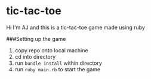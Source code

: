 # tic-tac-toe

Hi I'm AJ and this is a tic-tac-toe game made using ruby

###Setting up the game
1. copy repo onto local machine
2. cd into directory
3. run `bundle install` within directory
4. run `ruby main.rb` to start the game
